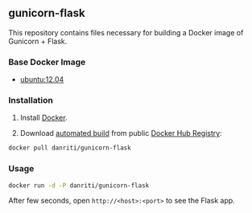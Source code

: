 ## gunicorn-flask

This repository contains files necessary for building a Docker image of
Gunicorn + Flask.


### Base Docker Image

* [ubuntu:12.04](https://registry.hub.docker.com/_/ubuntu/)


### Installation

1. Install [Docker](https://www.docker.com/).

2. Download [automated build](https://registry.hub.docker.com/u/danriti/gunicorn-flask/) from public [Docker Hub Registry](https://registry.hub.docker.com/):

```bash
docker pull danriti/gunicorn-flask
```


### Usage

```bash
docker run -d -P danriti/gunicorn-flask
```

After few seconds, open `http://<host>:<port>` to see the Flask app.
